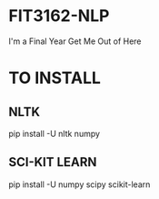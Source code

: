 # FIT3162-NLP
I'm a Final Year Get Me Out of Here

# TO INSTALL

## NLTK
pip install -U nltk numpy

## SCI-KIT LEARN
pip install -U numpy scipy scikit-learn